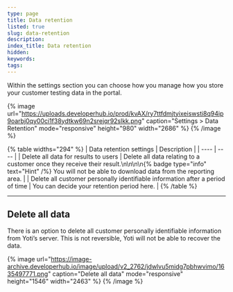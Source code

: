 ```yaml
---
type: page
title: Data retention
listed: true
slug: data-retention
description: 
index_title: Data retention
hidden: 
keywords: 
tags: 
---
```


Within the settings section you can choose how you manage how you store your customer testing data in the portal.

{% image url="https://uploads.developerhub.io/prod/kvAX/ry7ttfdmjtyixeiswsti8q94ip9oarbj0qy00ci1f38ydtkw69n2srejqr92slkk.png" caption="Settings &gt; Data Retention" mode="responsive" height="980" width="2686" %}
{% /image %}

{% table widths="294" %}
| Data retention settings | Description | 
| ---- | ---- | 
| Delete all data for results to users | Delete all data relating to a customer once they receive their result.\n\n\n\n{% badge type="info" text="Hint" /%} You will not be able to download data from the reporting area. | 
| Delete all customer personally identifiable information after a period of time | You can decide your retention period here. | 
{% /table %}

---

## Delete all data

There is an option to delete all customer personally identifiable information from Yoti’s server. This is not reversible, Yoti will not be able to recover the data.

{% image url="https://image-archive.developerhub.io/image/upload/v2_2762/jdwlvu5midg7pbhwvimo/1635497771.png" caption="Delete all data" mode="responsive" height="1546" width="2463" %}
{% /image %}
